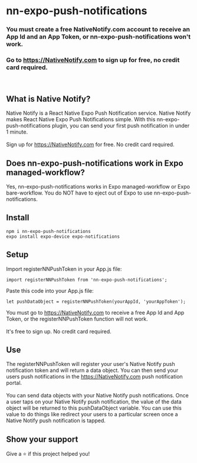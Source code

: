 # nn-expo-push-notifications

### You must create a free NativeNotify.com account to receive an App Id and an App Token, or nn-expo-push-notifications won't work.
### Go to https://NativeNotify.com to sign up for free, no credit card required.

<br/>

## What is Native Notify?
Native Notify is a React Native Expo Push Notification service. Native Notify makes React Native Expo Push Notifications simple. With this nn-expo-push-notifications plugin, you can send your first push notification in under 1 minute.
<br/><br/>
Sign up for https://NativeNotify.com for free. No credit card required.

## Does nn-expo-push-notifications work in Expo managed-workflow?
Yes, nn-expo-push-notifications works in Expo managed-workflow or Expo bare-workflow. You do NOT have to eject out of Expo to use nn-expo-push-notifications.

## Install
```
npm i nn-expo-push-notifications 
expo install expo-device expo-notifications
```

## Setup
Import registerNNPushToken in your App.js file:
```
import registerNNPushToken from 'nn-expo-push-notifications';
```
Paste this code into your App.js file:
```
let pushDataObject = registerNNPushToken(yourAppId, 'yourAppToken');
```
You must go to https://NativeNotify.com to receive a free App Id and App Token, or the registerNNPushToken function will not work. 
<br/><br/>
It's free to sign up. No credit card required.

## Use
The registerNNPushToken will register your user's Native Notify push notification token and will return a data object. You can then send your users push notifications in the https://NativeNotify.com push notification portal.
<br/><br/>
You can send data objects with your Native Notify push notifications. Once a user taps on your Native Notify push notification, the value of the data object will be returned to this pushDataObject variable. You can use this value to do things like redirect your users to a particular screen once a Native Notify push notification is tapped.

## Show your support
Give a ⭐️ if this project helped you!